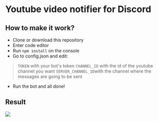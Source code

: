 # Youtube video notifier for Discord

## How to make it work?

- Clone or download this repository
- Enter code editor
- Run `npm install` on the console
- Go to config.json and edit:
> `TOKEN` with your bot's token
> `CHANNEL_ID` with the id of the youtube channel you want
> `SERVER_CHANNEL_ID`with the channel where the messages are going to be sent
- Run the bot and all done!

## Result

![](https://cdn.discordapp.com/attachments/773221397928869888/825110546760204298/preview.gif)

